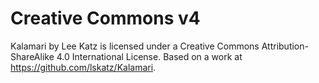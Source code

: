 # Creative Commons v4

Kalamari by Lee Katz is licensed under a Creative Commons Attribution-ShareAlike 4.0 International License.
Based on a work at https://github.com/lskatz/Kalamari.
